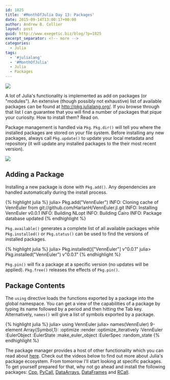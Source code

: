 ```yaml
---
id: 1825
title: '#MonthOfJulia Day 13: Packages'
date: 2015-09-14T13:00:17+00:00
author: Andrew B. Collier
layout: post
guid: http://www.exegetic.biz/blog/?p=1825
excerpt_separator: <!-- more -->
categories:
  - Julia
tags:
  - '#julialang'
  - '#MonthOfJulia'
  - Julia
  - Packages
---
```


<!-- more -->

<img src="{{ site.baseurl }}/static/img/2015/08/Julia-Logo-Packages.png" >

A lot of Julia's functionality is implemented as add on packages (or "modules"). An extensive (though possibly not exhaustive) list of available packages can be found at <http://pkg.julialang.org/>. If you browse through that list I can guarantee that you will find a number of packages that pique your curiosity. How to install them? Read on.

Package management is handled via `Pkg`. `Pkg.dir()` will tell you where the installed packages are stored on your file system. Before installing any new packages, always call `Pkg.update()` to update your local metadata and repository (it will update any installed packages to the their most recent version).

<img src="{{ site.baseurl }}/static/img/2015/08/julia-package-management.png" >

## Adding a Package

Installing a new package is done with `Pkg.add()`. Any dependencies are handled automatically during the install process.
  
{% highlight julia %}
julia> Pkg.add("VennEuler")
INFO: Cloning cache of VennEuler from git://github.com/HarlanH/VennEuler.jl.git
INFO: Installing VennEuler v0.0.1
INFO: Building NLopt
INFO: Building Cairo
INFO: Package database updated
{% endhighlight %}

`Pkg.available()` generates a complete list of all available packages while `Pkg.installed()` or `Pkg.status()` can be used to find the versions of installed packages.
  
{% highlight julia %}
julia> Pkg.installed()["VennEuler"]
v"0.0.1"
julia> Pkg.installed("VennEuler")
v"0.0.1"
{% endhighlight %}

`Pkg.pin()` will fix a package at a specific version (no updates will be applied). `Pkg.free()` releases the effects of `Pkg.pin()`.

## Package Contents

The `using` directive loads the functions exported by a package into the global namespace. You can get a view of the capabilities of a package by typing its name followed by a period and then hitting the Tab key. Alternatively, `names()` will give a list of symbols exported by a package.
  
{% highlight julia %}
julia> using VennEuler
julia> names(VennEuler)
9-element Array{Symbol,1}:
 :optimize
 :render
 :optimize_iteratively
 :VennEuler
 :EulerObject
 :EulerState
 :make_euler_object
 :EulerSpec
 :random_state
{% endhighlight %}

The package manager provides a host of other functionality which you can read about [here](http://julia.readthedocs.org/en/latest/manual/packages/). Check out the videos below to find out more about Julia's package ecosystem. From tomorrow I'll start looking at specific packages. To get yourself prepared for that, why not go ahead and install the following packages: [Cpp](http://github.com/timholy/Cpp.jl), [PyCall](http://github.com/stevengj/PyCall.jl), [DataArrays](http://github.com/JuliaStats/DataArrays.jl), [DataFrames](http://github.com/JuliaStats/DataFrames.jl) and [RCall](http://github.com/JuliaStats/RCall.jl).
